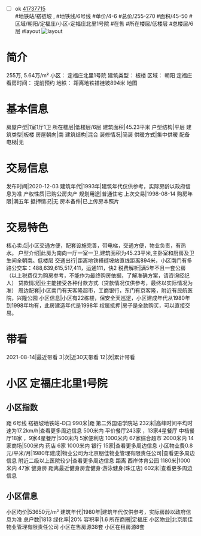 - [ ] ok [41737715](https://bj.5i5j.com/ershoufang/41737715.html)  
 #地铁站/褡裢坡 ,  #地铁线/6号线
#单价/4-6 #总价/255-270 #面积/45-50   #区域/朝阳/定福庄/小区-定福庄北里1号院 #在售 #所在楼层/低楼层 #总楼层/6层 #layout 
![layout](http://image16.5i5j.com/erp/house/4173/41737715/huxing/jcopfnoe2b51f53d.jpg_P5.jpg) 
# 简介 
 255万,  5.64万/m² 
小区： 定福庄北里1号院
建筑类型： 板楼
区域： 朝阳 定福庄
看房时间： 提前预约
地铁： 距离地铁褡裢坡894米 地图
# 基本信息 
 房屋户型|1室1厅1卫
所在楼层|低楼层/6层
建筑面积|45.23平米
户型结构|平层
建筑类型|板楼
房屋朝向|南
建筑结构|混合
装修情况|简装
供暖方式|集中供暖
配备电梯|无
# 交易信息 
 发布时间|2020-12-03
建筑年代|1993年|建筑年代仅供参考，实际房龄以政府信息为准
产权性质|已购公房央产
规划用途|普通住宅
上次交易|1998-08-14
购房年限|满五年
抵押情况|无
房本备件|已上传房本照片
# 交易特色 
 核心卖点|小区交通方便，配套设施完善，带电梯，交通方便，物业负责，有热水。
户型介绍|此房为南向一厅一室一卫,建筑面积为45.23平米,主卧室和厨房及卫生间全朝南。低楼层
交通出行|距离地铁褡裢坡站直线距离894米，小区南门有多路公交车：488,639,615,517,411，运通111，快2
税费解析|满5年不且一套公房（以上税费仅为购房参考，不能作为最终购房依据，了解准确方案，请咨询经纪人）
贷款情况|业主能接受各种付款方式（贷款情况仅供参考，最终以实际情况为准）
周边配套|小区南门有天客隆超市，工商银行，东门有京客隆，附近有民航医院，兴隆公园
小区信息|小区有22栋楼，保安全天巡逻，小区建成年代从1980年到1998年均有，此房建造年代是1998年
权属抵押|房子是全款购买，可以直接交易。
# 带看 
 2021-08-14|最近带看	 3|次|近30天带看	 12|次|累计带看
# 小区 定福庄北里1号院
## 小区指数 
 距 6号线 褡裢坡地铁站-D口 990米|距 第二外国语学院站 232米|高峰时间平均时速为17.2km/h|查看更多周边信息
500米内 平价餐厅243家 ，13家4星餐厅
中档餐厅18家 ，9家4星餐厅|500米内 5家便利店
1000米内 67家综合超市
2000米内 14家商场|500米内 药店 6家
1000米内 银行 15家|查看更多周边信息
小区物业费0.8元/平米/月|1980年建成|物业公司为北京朋佳物业管理有限责任公司|查看更多周边信息
附近二级以上医院较少|查看更多周边信息
距离 西岸体育公园 1180米|1000米内 47家 健身房
距离最近健身房壹健身·游泳健身(珠江店) 602米|查看更多周边信息
## 小区信息 
 小区均价|53650元/m²
建筑年代|1980年|建筑年代仅供参考，实际房龄以政府信息为准
总户数|1813
绿化率|20%
容积率|1.6
所在商圈|定福庄
小区物业|北京朋佳物业管理有限责任公司
小区在售房源38套
小区在租房源8套
